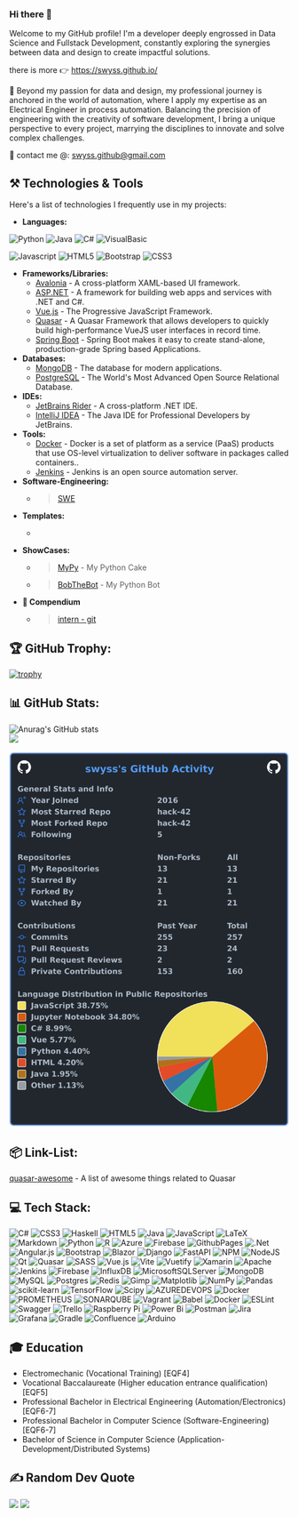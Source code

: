 ### Hi there 👋

Welcome to my GitHub profile!
I'm a developer deeply engrossed in Data Science and Fullstack Development, constantly exploring the synergies between data and design to create impactful solutions.

there is more 👉 https://swyss.github.io/

🤙 Beyond my passion for data and design, my professional journey is anchored in the world of automation, where I apply my expertise as an Electrical Engineer in process automation. Balancing the precision of engineering with the creativity of software development, I bring a unique perspective to every project, marrying the disciplines to innovate and solve complex challenges.

📧 contact me @: swyss.github@gmail.com 

<!-- <ul>
    <li> <a href="https://github.com/uller-dev" class="github-link">
            <img src="Assets/github_icon.png" alt="GitHub" class="github-icon">
            GitHub/uller
        </a></li>
        <li> <a href="https://github.com/uller-dev" class="github-link">
            <img src="Assets/github_icon.png" alt="Instagram" class="instagram-icon">
            Instagram
        </a></li>
        <li> <a href="https://github.com/uller-dev" class="github-link">
            <img src="Assets/X_icon.png" alt="X" class="github-icon">
            X/uller
        </a></li>
</ul> -->

## ⚒️ Technologies & Tools

Here's a list of technologies I frequently use in my projects:

- **Languages:**

![Python](https://img.shields.io/badge/Python-13801b?style=for-the-badge&logo=python&logoColor=white)
![Java](https://img.shields.io/badge/Java-13801b?style=for-the-badge&logo=openjdk&logoColor=white)
![C#](https://img.shields.io/badge/Cs-13801b?style=for-the-badge&logo=csharp&logoColor=white)
![VisualBasic](https://img.shields.io/badge/VisualBasic-13801b?style=for-the-badge&logo=visualbasic&logoColor=white)

![Javascript](https://img.shields.io/badge/JavaScript-F7DF1E.svg?style=for-the-badge&logo=javascript&logoColor=white)
![HTML5](https://img.shields.io/badge/-HTML5-E34F26?style=for-the-badge&logo=html5&logoColor=white)
![Bootstrap](https://img.shields.io/badge/-Bootstrap-563D7C?style=for-the-badge&logo=bootstrap&logoColor=white)
![CSS3](https://img.shields.io/badge/-CSS3-1572B6?style=for-the-badge&logo=css3)

- **Frameworks/Libraries:**
  - [Avalonia](https://avaloniaui.net/) - A cross-platform XAML-based UI framework.
  - [ASP.NET](https://dotnet.microsoft.com/en-us/apps/aspnet) - A framework for building web apps and services with .NET and C#.
  - [Vue.js](https://vuejs.org/) - The Progressive JavaScript Framework.
  - [Quasar](https://quasar.dev/) - A Quasar Framework that allows developers to quickly build high-performance VueJS user interfaces in record time.
  - [Spring Boot](https://spring.io/projects/spring-boot) - Spring Boot makes it easy to create stand-alone, production-grade Spring based Applications.
- **Databases:**
  - [MongoDB](https://www.mongodb.com/) - The database for modern applications.
  - [PostgreSQL](https://www.postgresql.org/) - The World's Most Advanced Open Source Relational Database.
- **IDEs:**
  - [JetBrains Rider](https://www.jetbrains.com/rider/) - A cross-platform .NET IDE.
  - [IntelliJ IDEA](https://www.jetbrains.com/idea/) - The Java IDE for Professional Developers by JetBrains.
- **Tools:**
  - [Docker](https://www.docker.com/) - Docker is a set of platform as a service (PaaS) products that use OS-level virtualization to deliver software in packages called containers..
  - [Jenkins](https://www.jetbrains.com/idea/) - Jenkins is an open source automation server. 
- **Software-Engineering:**
  - > [SWE](https://github.com/swyss/Software-Engineering)
- **Templates:**
  - >
- **ShowCases:**
    - > [MyPy](https://github.com/swyss/MyPy) - My Python Cake
    - > [BobTheBot](https://github.com/swyss/BobTheBot) - My Python Bot
- **🔖 Compendium**
    - > [intern - git](./dev/git_readme.md)
      > 
## 🏆 GitHub Trophy:
[![trophy](https://github-profile-trophy.vercel.app/?username=swyss&theme=onedark)](https://github.com/swyss/github-profile-trophy)

## 📊 GitHub Stats:
![Anurag's GitHub stats](https://github-readme-stats.vercel.app/api?username=swyss&show_icons=true&theme=dark&count_private=true)<br/>
![](https://github-readme-streak-stats.herokuapp.com/?user=swyss&theme=dark&hide_border=false&count_private=true)<br/>
<!-- ![](https://github-readme-stats.vercel.app/api/top-langs/?username=swyss&theme=dark&hide_border=false&include_all_commits=true&count_private=true) -->

![My user statistics](images/userstats.svg)

<!-- ## 

### git

#### general

[intern - git](./dev/git_readme.md)

[extern (atlassian) - git](https://www.atlassian.com/git/tutorials/setting-up-a-repository)

#### submodules

[intern - git submodules](./dev/git-submodules.md)

#### gitflow

[extern (atlassian) - gitflow](https://www.atlassian.com/git/tutorials/comparing-workflows/gitflow-workflow)

#### conventions

[intern - Extended Git Commit Concept](./dev/git_ExtendedGitCommit.md)

[extern - Conventional Commits](https://www.conventionalcommits.org/en/v1.0.0/) -->
## 📦 Link-List:
[quasar-awesome](https://github.com/quasarframework/quasar-awesome) - A list of awesome things related to Quasar
## 💻 Tech Stack:
![C#](https://img.shields.io/badge/c%23-%23239120.svg?style=for-the-badge&logo=csharp&logoColor=white) ![CSS3](https://img.shields.io/badge/css3-%231572B6.svg?style=for-the-badge&logo=css3&logoColor=white) ![Haskell](https://img.shields.io/badge/Haskell-5e5086?style=for-the-badge&logo=haskell&logoColor=white) ![HTML5](https://img.shields.io/badge/html5-%23E34F26.svg?style=for-the-badge&logo=html5&logoColor=white) ![Java](https://img.shields.io/badge/java-%23ED8B00.svg?style=for-the-badge&logo=openjdk&logoColor=white) ![JavaScript](https://img.shields.io/badge/javascript-%23323330.svg?style=for-the-badge&logo=javascript&logoColor=%23F7DF1E) ![LaTeX](https://img.shields.io/badge/latex-%23008080.svg?style=for-the-badge&logo=latex&logoColor=white) ![Markdown](https://img.shields.io/badge/markdown-%23000000.svg?style=for-the-badge&logo=markdown&logoColor=white) ![Python](https://img.shields.io/badge/python-3670A0?style=for-the-badge&logo=python&logoColor=ffdd54) ![R](https://img.shields.io/badge/r-%23276DC3.svg?style=for-the-badge&logo=r&logoColor=white) ![Azure](https://img.shields.io/badge/azure-%230072C6.svg?style=for-the-badge&logo=microsoftazure&logoColor=white) ![Firebase](https://img.shields.io/badge/firebase-%23039BE5.svg?style=for-the-badge&logo=firebase) ![GithubPages](https://img.shields.io/badge/github%20pages-121013?style=for-the-badge&logo=github&logoColor=white) ![.Net](https://img.shields.io/badge/.NET-5C2D91?style=for-the-badge&logo=.net&logoColor=white) ![Angular.js](https://img.shields.io/badge/angular.js-%23E23237.svg?style=for-the-badge&logo=angularjs&logoColor=white) ![Bootstrap](https://img.shields.io/badge/bootstrap-%238511FA.svg?style=for-the-badge&logo=bootstrap&logoColor=white) ![Blazor](https://img.shields.io/badge/blazor-%235C2D91.svg?style=for-the-badge&logo=blazor&logoColor=white) ![Django](https://img.shields.io/badge/django-%23092E20.svg?style=for-the-badge&logo=django&logoColor=white) ![FastAPI](https://img.shields.io/badge/FastAPI-005571?style=for-the-badge&logo=fastapi) ![NPM](https://img.shields.io/badge/NPM-%23CB3837.svg?style=for-the-badge&logo=npm&logoColor=white) ![NodeJS](https://img.shields.io/badge/node.js-6DA55F?style=for-the-badge&logo=node.js&logoColor=white) ![Qt](https://img.shields.io/badge/Qt-%23217346.svg?style=for-the-badge&logo=Qt&logoColor=white) ![Quasar](https://img.shields.io/badge/Quasar-16B7FB?style=for-the-badge&logo=quasar&logoColor=black) ![SASS](https://img.shields.io/badge/SASS-hotpink.svg?style=for-the-badge&logo=SASS&logoColor=white) ![Vue.js](https://img.shields.io/badge/vue.js-%2335495e.svg?style=for-the-badge&logo=vuedotjs&logoColor=%234FC08D) ![Vite](https://img.shields.io/badge/vite-%23646CFF.svg?style=for-the-badge&logo=vite&logoColor=white) ![Vuetify](https://img.shields.io/badge/Vuetify-1867C0?style=for-the-badge&logo=vuetify&logoColor=AEDDFF) ![Xamarin](https://img.shields.io/badge/Xamarin-3199DC?style=for-the-badge&logo=xamarin&logoColor=white) ![Apache](https://img.shields.io/badge/apache-%23D42029.svg?style=for-the-badge&logo=apache&logoColor=white) ![Jenkins](https://img.shields.io/badge/jenkins-%232C5263.svg?style=for-the-badge&logo=jenkins&logoColor=white) ![Firebase](https://img.shields.io/badge/Firebase-039BE5?style=for-the-badge&logo=Firebase&logoColor=white) ![InfluxDB](https://img.shields.io/badge/InfluxDB-22ADF6?style=for-the-badge&logo=InfluxDB&logoColor=white) ![MicrosoftSQLServer](https://img.shields.io/badge/Microsoft%20SQL%20Server-CC2927?style=for-the-badge&logo=microsoft%20sql%20server&logoColor=white) ![MongoDB](https://img.shields.io/badge/MongoDB-%234ea94b.svg?style=for-the-badge&logo=mongodb&logoColor=white) ![MySQL](https://img.shields.io/badge/mysql-%2300000f.svg?style=for-the-badge&logo=mysql&logoColor=white) ![Postgres](https://img.shields.io/badge/postgres-%23316192.svg?style=for-the-badge&logo=postgresql&logoColor=white) ![Redis](https://img.shields.io/badge/redis-%23DD0031.svg?style=for-the-badge&logo=redis&logoColor=white) ![Gimp](https://img.shields.io/badge/Gimp-657D8B?style=for-the-badge&logo=gimp&logoColor=FFFFFF) ![Matplotlib](https://img.shields.io/badge/Matplotlib-%23ffffff.svg?style=for-the-badge&logo=Matplotlib&logoColor=black) ![NumPy](https://img.shields.io/badge/numpy-%23013243.svg?style=for-the-badge&logo=numpy&logoColor=white) ![Pandas](https://img.shields.io/badge/pandas-%23150458.svg?style=for-the-badge&logo=pandas&logoColor=white) ![scikit-learn](https://img.shields.io/badge/scikit--learn-%23F7931E.svg?style=for-the-badge&logo=scikit-learn&logoColor=white) ![TensorFlow](https://img.shields.io/badge/TensorFlow-%23FF6F00.svg?style=for-the-badge&logo=TensorFlow&logoColor=white) ![Scipy](https://img.shields.io/badge/SciPy-%230C55A5.svg?style=for-the-badge&logo=scipy&logoColor=%white) ![AZUREDEVOPS](https://img.shields.io/badge/azuredevops-0078D7.svg?style=for-the-badge&logo=azuredevops&logoColor=white&color=%230078D7) ![Docker](https://img.shields.io/badge/docker-%230db7ed.svg?style=for-the-badge&logo=docker&logoColor=white) ![PROMETHEUS](https://img.shields.io/badge/prometheus-E6522C.svg?style=for-the-badge&logo=prometheus&logoColor=white&color=%23E6522C) ![SONARQUBE](https://img.shields.io/badge/sonarqube-4E9BCD.svg?style=for-the-badge&logo=sonarqube&logoColor=white&color=%234E9BCD) ![Vagrant](https://img.shields.io/badge/vagrant-%231563FF.svg?style=for-the-badge&logo=vagrant&logoColor=white) ![Babel](https://img.shields.io/badge/Babel-F9DC3e?style=for-the-badge&logo=babel&logoColor=black) ![Docker](https://img.shields.io/badge/docker-%230db7ed.svg?style=for-the-badge&logo=docker&logoColor=white) ![ESLint](https://img.shields.io/badge/ESLint-4B3263?style=for-the-badge&logo=eslint&logoColor=white) ![Swagger](https://img.shields.io/badge/-Swagger-%23Clojure?style=for-the-badge&logo=swagger&logoColor=white) ![Trello](https://img.shields.io/badge/Trello-%23026AA7.svg?style=for-the-badge&logo=Trello&logoColor=white) ![Raspberry Pi](https://img.shields.io/badge/-RaspberryPi-C51A4A?style=for-the-badge&logo=Raspberry-Pi) ![Power Bi](https://img.shields.io/badge/power_bi-F2C811?style=for-the-badge&logo=powerbi&logoColor=black) ![Postman](https://img.shields.io/badge/Postman-FF6C37?style=for-the-badge&logo=postman&logoColor=white) ![Jira](https://img.shields.io/badge/jira-%230A0FFF.svg?style=for-the-badge&logo=jira&logoColor=white) ![Grafana](https://img.shields.io/badge/grafana-%23F46800.svg?style=for-the-badge&logo=grafana&logoColor=white) ![Gradle](https://img.shields.io/badge/Gradle-02303A.svg?style=for-the-badge&logo=Gradle&logoColor=white) ![Confluence](https://img.shields.io/badge/confluence-%23172BF4.svg?style=for-the-badge&logo=confluence&logoColor=white) ![Arduino](https://img.shields.io/badge/-Arduino-00979D?style=for-the-badge&logo=Arduino&logoColor=white)

## 🎓 Education

- Electromechanic (Vocational Training) [EQF4]
- Vocational Baccalaureate (Higher education entrance qualification) [EQF5]
- Professional Bachelor in Electrical Engineering (Automation/Electronics) [EQF6-7]
- Professional Bachelor in Computer Science (Software-Engineering) [EQF6-7]
- Bachelor of Science in Computer Science (Application-Development/Distributed Systems)

## ✍️ Random Dev Quote
![](https://quotes-github-readme.vercel.app/api?type=vetical&theme=radical)
![](https://komarev.com/ghpvc/?username=swyss)
